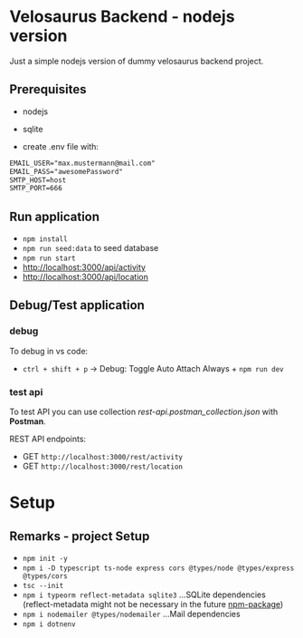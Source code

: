 # Velosaurus Backend - nodejs version

Just a simple nodejs version of dummy velosaurus backend project.

## Prerequisites

- nodejs
- sqlite

- create .env file with:

```txt
EMAIL_USER="max.mustermann@mail.com"
EMAIL_PASS="awesomePassword"
SMTP_HOST=host
SMTP_PORT=666
```

## Run application

- `npm install`
- `npm run seed:data` to seed database
- `npm run start`
- <http://localhost:3000/api/activity>
- <http://localhost:3000/api/location>

## Debug/Test application

### debug

To debug in vs code:

- `ctrl + shift + p` -> Debug: Toggle Auto Attach Always + `npm run dev`

### test api

To test API you can use collection *rest-api.postman_collection.json* with **Postman**.

REST API endpoints:

- GET `http://localhost:3000/rest/activity`
- GET `http://localhost:3000/rest/location`

# Setup

## Remarks - project Setup

- `npm init -y`
- `npm i -D typescript ts-node express cors @types/node @types/express @types/cors`
- `tsc --init`
- `npm i typeorm reflect-metadata sqlite3` ...SQLite dependencies (reflect-metadata might not be necessary in the future [npm-package](https://www.npmjs.com/package/reflect-metadata))
- `npm i nodemailer @types/nodemailer`  ...Mail dependencies
- `npm i dotnenv`
